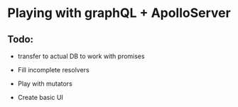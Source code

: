 # Playing with graphQL + ApolloServer

## Todo:

* transfer to actual DB to work with promises

* Fill incomplete resolvers

* Play with mutators

* Create basic UI
